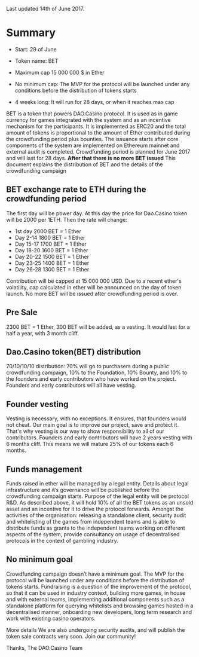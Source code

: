 Last updated 14th of June 2017. 

# Summary

* Start: 29 of June 

* Token name: BET

* Maximum cap 15 000 000 $ in Ether 

* No minimum cap: The MVP for the protocol will be launched under any conditions before the distribution of tokens starts

* 4 weeks long: It will run for 28 days, or when it reaches max cap


BET is a token that powers DAO.Casino protocol. It is used as in game currency for games integrated with the system and as an incentive mechanism for the participants. It is implemented as ERC20 and the total amount of tokens is proportional to the amount of Ether contributed during the crowdfunding period plus bounties. The issuance starts after core components of the system are implemented on Ethereum mainnet and external audit is completed. Crowdfunding period is planned for June 2017 and will last for 28 days. **After that there is no more BET issued** This document explains the distribution of BET and the details of the crowdfunding campaign


## BET exchange rate to ETH during the crowdfunding period

The first day will be power day. At this day the price for Dao.Casino token will be 2000 per 1ETH. Then the rate will change:

* 1st day 2000 BET = 1 Ether
* Day 2-14 1800 BET = 1 Ether
* Day 15-17 1700 BET = 1 Ether
* Day 18-20 1600 BET = 1 Ether
* Day 20-22 1500 BET = 1 Ether
* Day 23-25 1400  BET = 1 Ether
* Day 26-28 1300 BET = 1 Ether


Contribution will be capped at 15 000 000 USD. Due to a recent ether's volatility, cap calculated in ether will be announced on the day of token launch. No more BET will be issued after crowdfunding period is over.

## 	Pre Sale  

2300 BET = 1 Ether, 300 BET will be added, as a vesting. It would last for a half a year, with 3 month cliff. 

## Dao.Casino token(BET) distribution

70/10/10/10 distribution: 70% will go to purchasers during a public crowdfunding campaign, 10% to the Foundation, 10% Bounty, and 10% to the founders and early contributors who have worked on the project. Founders and early contributors will all have vesting.


## Founder vesting

Vesting is necessary, with no exceptions. It ensures, that founders would not cheat. Our main goal is to improve our project, save and protect it. That's why vesting is our way to show responsibility to all of our contributors.
Founders and early contributors will have 2 years vesting with 6 months cliff. This means we will mature 25% of our tokens each 6 months.


## Funds management

Funds raised in ether will be managed by a legal entity. Details about legal infrastructure and it’s governance will be published before the crowdfunding campaign starts. Purpose of the legal entity will be protocol R&D. As described above, it will hold 10% of all the BET tokens as an unsold asset and an incentive for it to drive the protocol forwards. Amongst the activities of the organisation: releasing a standalone client, security audit and whitelisting of the games from independent teams and is able to distribute funds as grants to the independent teams working on different aspects of the system, provide consultancy on usage of decentralised protocols in the context of gambling industry.

## No minimum goal

Crowdfunding campaign doesn’t have a minimum goal. The MVP for the protocol will be launched under any conditions before the distribution of tokens starts. Fundraising is a question of the improvement of the protocol, so that it can be used in industry context, building more games, in house and with external teams, implementing additional components such as a standalone platform for querying whitelists and browsing games hosted in a decentralised manner, onboarding new developers, long term research and work with existing casino operators.

More details
We are also undergoing security audits, and will publish the token sale contracts very soon.
Join our community!

Thanks,
The DAO.Casino Team


